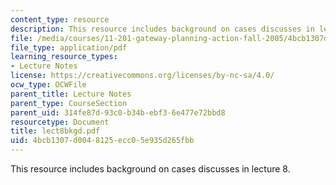```yaml
---
content_type: resource
description: This resource includes background on cases discusses in lecture 8.
file: /media/courses/11-201-gateway-planning-action-fall-2005/4bcb1307d0048125ecc05e935d265fbb_lect8bkgd.pdf
file_type: application/pdf
learning_resource_types:
- Lecture Notes
license: https://creativecommons.org/licenses/by-nc-sa/4.0/
ocw_type: OCWFile
parent_title: Lecture Notes
parent_type: CourseSection
parent_uid: 314fe87d-93c0-b34b-ebf3-6e477e72bbd8
resourcetype: Document
title: lect8bkgd.pdf
uid: 4bcb1307-d004-8125-ecc0-5e935d265fbb
---
```

This resource includes background on cases discusses in lecture 8.